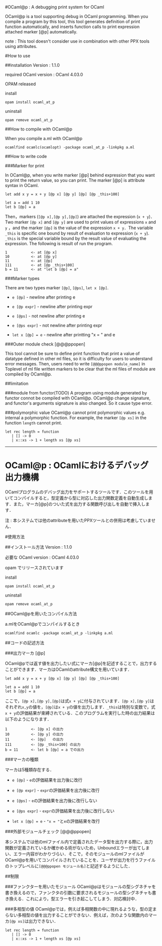 #OCaml@p : A debugging print system for OCaml

OCaml@p is a tool supporting debug in OCaml programming. When you compile a program by this tool, this tool generates definition of print function automatically, and inserts function calls to print expression attached marker [@p] automatically.

note : This tool doesn't consider use in combination with other PPX tools using attributes.

#How to use

##installation
Version : 1.1.0

required OCaml version : OCaml 4.03.0

OPAM released

install

```
opam install ocaml_at_p
```

uninstall

```
opam remove ocaml_at_p
```

##How to compile with OCaml@p

When you compile a.ml with OCaml@p

```
ocamlfind ocamlc(ocamlopt) -package ocaml_at_p -linkpkg a.ml
```

##How to write code

###Marker for print

In OCaml@p, when you write marker [@p] behind expression that you want to print the return value, so you can print. The marker [@p] is attribute syntax in OCaml.

```
let add x y = x + y [@p x] [@p y] [@p] [@p _this+100]

let a = add 1 10
let b [@p] = a
```

Then，markers (`[@p x],[@p y],[@p]`) are attached the expression (`x + y`)．Two marker `[@p x]` and `[@p y]` are used to print values of expressions `x` and `y` ，and the marker `[@p]` is the value of the expression `x + y`．The variable `_this` is specific one bound by result of evaluation to expression (`x + y`). `_this` is the special variable bound by the result value of evaluating the expression. The following is result of run the program.

```
1 			<- at [@p x]
10			<- at [@p y]
11			<- at [@p]
111         <- at [@p _this+100]
b = 11      <- at "let b [@p] = a"
```

###Marker types

There are two types marker `[@p]`, `[@ps]`, `let x [@p]`.

* `e [@p]` - newline after printing e

* `e [@p expr]` - newline after printing expr

* `e [@ps]` - not newline after printing e

* `e [@ps expr]` - not newline after printing expr

* `let x [@p] = e` - newline after printting "x = " and e

###Outer module check [@@@ppopen]

This tool cannot be sure to define print function that print a value of datatype defined in other ml files, so it is difficulty for users to understand error messages. Then, users need to write `[@@@ppopen module_name]` in Toplevel of ml file written markers to be clear that the ml files of module are compiled by OCaml@p.

##limitation

###module from functor(TODO)
A program using module generated by functor connot be compiled with OCaml@p. OCaml@p change signature, and functor's arguments signature is also changed. So it cause type error.

###polymorphic value
OCaml@p cannot print polymorphic values e.g. internal a polymorphic function. For example, the marker `[@p xs]` in the function `length` cannot print.

```
let rec length = function
   | [] -> 0
   | x::xs -> 1 + length xs [@p xs]
```

---

# OCaml@p : OCamlにおけるデバッグ出力機構 

OCamlプログラムのデバッグ出力をサポートするツールです．このツールを用いてコンパイルすると，型定義から型に対応した出力関数定義を自動生成します．また，マーカ[@p]のついた式を出力する関数呼び出しを自動で挿入します．

注 : 本システムでは他のattributeを用いたPPXツールとの併用は考慮していません．

#使用方法

##インストール方法
Version : 1.1.0

必要な OCaml version : OCaml 4.03.0

opam でリリースされています

install

```
opam install ocaml_at_p
```

uninstall

```
opam remove ocaml_at_p
```

##OCaml@pを用いたコンパイル方法

a.mlをOCaml@pでコンパイルするとき

```
ocamlfind ocamlc -package ocaml_at_p -linkpkg a.ml
```

##コードの記述方法

###出力マーカ [@p]

OCaml@pでは返す値を出力したい式にマーカ[@p]を記述することで，出力することができます．マーカはOCamlのattribute構文を用いています．


```
let add x y = x + y [@p x] [@p y] [@p] [@p _this+100]

let a = add 1 10
let b [@p] = a
```

ここで，`[@p x],[@p y],[@p]`は式`x + y`に付与されています．`[@p x],[@p y]`はそれぞれ`x,y`の値を，`[@p]`は`x + y`の値を出力します．`_this`は特別な変数で，式`x + y`の評価結果が束縛されている．このプログラムを実行した時の出力結果は以下のようになります．

```
1 			<- [@p x] の出力
10			<- [@p y] の出力
11			<- [@p]   の出力
111         <- [@p _this+100] の出力
b = 11      <- let b [@p] = a での出力
```

###マーカの種類

マーカは5種類存在する．

* `e [@p]` - `e`の評価結果を出力後に改行

* `e [@p expr]` - `expr`の評価結果を出力後に改行

* `e [@ps]` - `e`の評価結果を出力後に改行しない

* `e [@ps expr]` - `expr`の評価結果を出力後に改行しない

* `let x [@p] = e` - `"x = "`と`e`の評価結果を改行

###外部モジュールチェック [@@@ppopen]

本システムでは他のmlファイル内で定義されたデータ型を出力する際に，出力関数が定義されているか確かめる術がないため，Unboundエラーが出てしまい、エラー内容がわかりづらい．そこで，そのモジュールのmlファイルがOCaml@pを用いてコンパイルされていることを、ユーザが出力を行うファイルのトップレベルに`[@@@ppopen モジュール名]`と記述するようにした．

##制限

###ファンクターを用いたモジュール
OCaml@pはモジュールの型シグネチャを書き換えるので，ファンクタの引数に要求されるモジュールの型シグネチャも書き換える．これにより，型エラーを引き起こしてしまう．対応検討中．

###多相型の値
OCaml@pでは，例えば多相関数の中に現れるような，型の定まらない多相型の値を出力することができない．例えば，次のような関数内のマーカ`[@p xs]`は出力できない．

```
let rec length = function
   | [] -> 0
   | x::xs -> 1 + length xs [@p xs]
```
